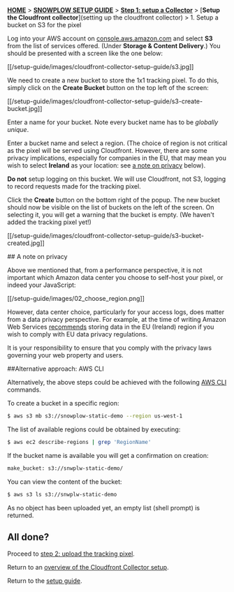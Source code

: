 [**HOME**](Home) > [**SNOWPLOW SETUP GUIDE**](Setting-up-Snowplow) > [**Step 1: setup a Collector**](Setting-up-a-collector) > [**Setup the Cloudfront collector**](setting up the cloudfront collector) > 1. Setup a bucket on S3 for the pixel

Log into your AWS account on [console.aws.amazon.com](https://console.aws.amazon.com) and select **S3** from the list of services offered. (Under **Storage & Content Delivery**.) You should be presented with a screen like the one below:

[[/setup-guide/images/cloudfront-collector-setup-guide/s3.jpg]]

We need to create a new bucket to store the 1x1 tracking pixel. To do this, simply click on the **Create Bucket** button on the top left of the screen:

[[/setup-guide/images/cloudfront-collector-setup-guide/s3-create-bucket.jpg]]

Enter a name for your bucket. Note every bucket name has to be *globally unique*.

Enter a bucket name and select a region. (The choice of region is not critical as the pixel will be served using Cloudfront. However, there are some privacy implications, especially for companies in the EU, that may mean you wish to select **Ireland** as your location: see [a note on privacy](#privacy) below).

**Do not** setup logging on this bucket. We will use Cloudfront, not S3, logging to record requests made for the tracking pixel.

Click the **Create** button on the bottom right of the popup. The new bucket should now be visible on the list of buckets on the left of the screen. On selecting it, you will get a warning that the bucket is empty. (We haven't added the tracking pixel yet!)

[[/setup-guide/images/cloudfront-collector-setup-guide/s3-bucket-created.jpg]]

<a name="privacy" />
## A note on privacy

Above we mentioned that, from a performance perspective, it is not important which Amazon data center you choose to self-host your pixel, or indeed your JavaScript:

[[/setup-guide/images/02_choose_region.png]]

However, data center choice, particularly for your access logs, does matter from a data privacy perspective. For example, at the time of writing Amazon Web Services [recommends](http://aws.amazon.com/s3/faqs/#Can_I_comply_with_EU_data_privacy_regulations_using_Amazon_S3) storing data in the EU (Ireland) region if you wish to comply with EU data privacy regulations.

It is your responsibility to ensure that you comply with the privacy laws governing your web property and users.

##Alternative approach: AWS CLI

Alternatively, the above steps could be achieved with the following [AWS CLI](https://aws.amazon.com/cli/) commands.

To create a bucket in a specific region:

```sh
$ aws s3 mb s3://snowplow-static-demo --region us-west-1
```

The list of available regions could be obtained by executing:

```sh
$ aws ec2 describe-regions | grep 'RegionName'
``` 

If the bucket name is available you will get a confirmation on creation:

```sh
make_bucket: s3://snwplw-static-demo/
```

You can view the content of the bucket:

```sh
$ aws s3 ls s3://snwplw-static-demo
```

As no object has been uploaded yet, an empty list (shell prompt) is returned.

## All done?

Proceed to [step 2: upload the tracking pixel](2-upload-the-tracking-pixel).

Return to an [overview of the Cloudfront Collector setup](Setting-up-the-Cloudfront-collector).

Return to the [setup guide](setting-up-Snowplow).